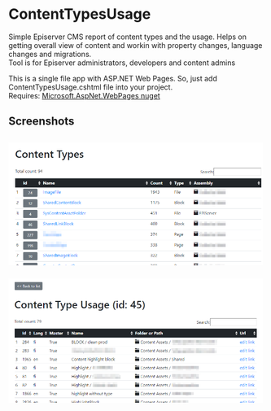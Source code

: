 <h1>ContentTypesUsage</h1>

<p>Simple Episerver CMS report of content types and the usage. Helps on getting overall view of content and workin with property changes, language changes and migrations.<br/>
Tool is for Episerver administrators, developers and content admins</p>

<p>This is a single file app with ASP.NET Web Pages. So, just add ContentTypesUsage.cshtml file into your project.<br/>
Requires: <a href="https://www.nuget.org/packages/Microsoft.AspNet.WebPages/">Microsoft.AspNet.WebPages nuget</a></p>

<h2>Screenshots<h2>

<p><img src="https://raw.githubusercontent.com/huilaaja/ContentTypesUsage/master/images/ContentTypesUsageReport1.png" width="500"/>

<p><img src="https://raw.githubusercontent.com/huilaaja/ContentTypesUsage/master/images/ContentTypesUsageReport2.png" width="500"/>
